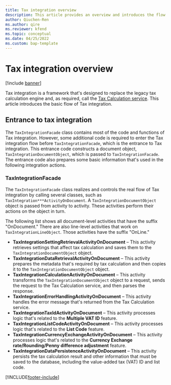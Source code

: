 ```yaml
---
title: Tax integration overview
description: This article provides an overview and introduces the flow of Tax integration.
author: Qiuchen-Ren
ms.author: qire
ms.reviewer: kfend
ms.topic: conceptual
ms.date: 04/25/2022
ms.custom: bap-template
---
```


# Tax integration overview

[!include [banner](../includes/banner.md)]

Tax integration is a framework that's designed to replace the legacy tax calculation engine and, as required, call the [Tax Calculation service](global-tax-calcuation-service-overview.md). This article introduces the basic flow of Tax integration.

## Entrance to tax integration

The `TaxIntegrationFacade` class contains most of the code and functions of Tax integration. However, some additional code is required to enter the Tax integration flow before `TaxIntegrationFacade`, which is the entrance to Tax integration. This entrance code constructs a document object, `TaxIntegrationDocumentObject`, which is passed to `TaxIntegrationFacade`. The entrance code also prepares some basic information that's used in the following integration actions.

### TaxIntegrationFacade

The `TaxIntegrationFacade` class realizes and controls the real flow of Tax integration by calling several classes, such as `TaxIntegration***ActivityOnDocument`. A `TaxIntegrationDocumentObject` object is passed from activity to activity. These activities perform their actions on the object in turn.

The following list shows all document-level activities that have the suffix "OnDocument." There are also line-level activities that work on `TaxIntegrationLineObject`. Those activities have the suffix "OnLine."

- **TaxIntegrationSettingRetrievalActivityOnDocument** – This activity retrieves settings that affect tax calculation and saves them to the `TaxIntegrationDocumentObject` object.
- **TaxIntegrationDataRetrievalActivityOnDocument** – This activity prepares the metadata that's required by tax calculation and then copies it to the `TaxIntegrationDocumentObject` object.
- **TaxIntegrationCalculationActivityOnDocument** – This activity transforms the `TaxIntegrationDocumentObject` object to a request, sends the request to the Tax Calculation service, and then parses the response.
- **TaxIntegrationErrorHandlingActivityOnDocument** – This activity handles the error message that's returned from the Tax Calculation service.
- **TaxIntegrationTaxIdActivityOnDocument** – This activity processes logic that's related to the **Multiple VAT ID** feature.
- **TaxIntegrationListCodeActivityOnDocument** – This activity processes logic that's related to the **List Code** feature.
- **TaxIntegrationCurrencyExchangeActivityOnDocument** – This activity processes logic that's related to the **Currency Exchange rate/Rounding/Penny difference adjustment** feature.
- **TaxIntegrationDataPersistenceActivityOnDocument** – This activity persists the tax calculation result and other information that must be saved to the database, including the value-added tax (VAT) ID and list code.

[!INCLUDE[footer-include](../../includes/footer-banner.md)]
